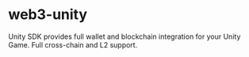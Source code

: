 # web3-unity

Unity SDK provides full wallet and blockchain integration for your Unity Game. Full cross-chain and L2 support.
